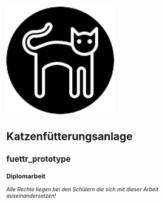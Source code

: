 ![Logo](https://github.com/Katzenfuetterungsanlage/fuettr_prototype/blob/master/Logo.png) 
# Katzenfütterungsanlage

## fuettr_prototype

### Diplomarbeit

*Alle Rechte liegen bei den Schülern die sich mit dieser Arbeit auseinandersetzen!*
